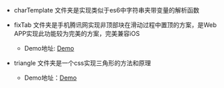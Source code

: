
* charTemplate 文件夹是实现类似于es6中字符串夹带变量的解析函数

* fixTab 文件夹是手机腾讯网实现非顶部块在滑动过程中置顶的方案，是Web APP实现此功能较为完美的方案，完美兼容iOS
    * Demo地址: [Demo](https://leegsen7.github.io/note/triangle/triangle.html)


* triangle 文件夹是一个css实现三角形的方法和原理
    * Demo地址：[Demo](https://leegsen7.github.io/note/triangle/triangle.html)

